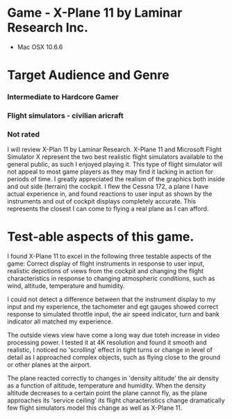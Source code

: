 # Game - X-Plane 11 by Laminar Research Inc.
* Mac OSX 10.6.6
# Target Audience and Genre
### Intermediate to Hardcore Gamer
### Flight simulators - civilian aricraft
### Not rated
I will review X-Plan 11 by Laminar Research.  X-Plane 11 and Microsoft Flight Simulator X represent the two best realistic flight simulators available to the general public, as such I enjoyed playing it.  This type of flight simulator will not appeal to most game players as they may find it lacking in action for periods of time.  I greatly appreciated the realism of the graphics both inside and out side (terrain) the cockpit.  I flew the Cessna 172, a plane I have actual experience in, and found reactions to user input as shown by the instruments and out of cockpit displays completely accurate.  This represents the closest I can come to flying a real plane as I can afford.

# Test-able aspects of this game.

I found X-Plane 11 to excel in the following three testable aspects of the game: Correct display of flight instruments in response to user input, realistic depictions of views from the cockpit and changing the flight characteristics in response to changing atmospheric conditions, such as wind, altitude, temperature and humidity.

I could not detect a difference between that the instrument display to my input and my experience,  the tachometer and egt gauges showed correct response to simulated throttle input, the air speed indicator, turn and bank indicator all matched my experience.

The outside views view have come a long way due toteh increase in video processing power.  I tested it at 4K resolution and found it smooth and realistic, I noticed no 'scrolling' effect in tight turns or change in level of detail as I approached complex objects, such as flying close to the ground or other planes at the airport.

The plane reacted correctly to changes in 'density altitude' the air density as a function of altitude, temperature and humidity.  When the density altitude decreases to a certain point the plane cannot fly, as the plane approaches its 'service ceiling' its flight characteristics change dramatically few flight simulators model this change as well as X-Plane 11.
